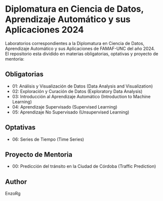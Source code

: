 # Diplomatura en Ciencia de Datos, Aprendizaje Automático y sus Aplicaciones 2024

Laboratorios correspondientes a la Diplomatura en Ciencia de Datos, Aprendizaje Automático y sus Aplicaciones de FAMAF-UNC del año 2024. El repositorio esta dividido en materias obligatorias, optativas y proyecto de mentoria: 

## Obligatorias
- 01: Análisis y Visualización de Datos (Data Analysis and Visualization)
- 02: Exploración y Curación de Datos (Exploratory Data Analysis)
- 03: Introducción al Aprendizaje Automático (Introduction to Machine Learning)
- 04: Aprendizaje Supervisado (Supervised Learning)
- 05: Aprendizaje No Supervisado (Unsupervised Learning)

## Optativas
- 06: Series de Tiempo (Time Series)

## Proyecto de Mentoria
- 00: Predicción del tránsito en la Ciudad de Córdoba (Traffic Prediction)


## Author

EnzoRg